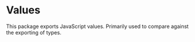 # Values

This package exports JavaScript values. Primarily used to compare against the exporting of types.
